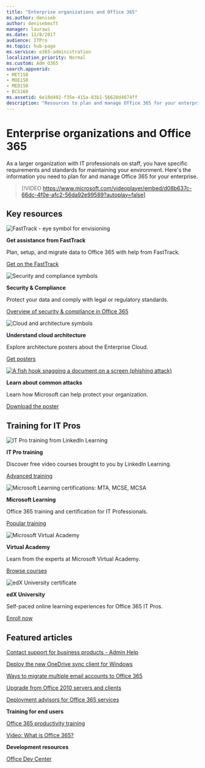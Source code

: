 ```yaml
---
title: "Enterprise organizations and Office 365"
ms.author: deniseb
author: denisebmsft
manager: laurawi
ms.date: 11/8/2017
audience: ITPro
ms.topic: hub-page
ms.service: o365-administration
localization_priority: Normal
ms.custom: Adm_O365
search.appverid:
- MET150
- MOE150
- MED150
- BCS160
ms.assetid: 6e18d402-f35e-415a-83b1-56620d4074ff
description: "Resources to plan and manage Office 365 for your enterprise organization."
---
```


# Enterprise organizations and Office 365

As a larger organization with IT professionals on staff, you have specific requirements and standards for maintaining your environment. Here's the information you need to plan for and manage Office 365 for your enterprise.
  

> [!VIDEO https://www.microsoft.com/videoplayer/embed/d08b637c-66dc-4f0e-afc2-56da92e99589?autoplay=false]
  
## Key resources

![FastTrack - eye symbol for envisioning](media/263443cf-d8bd-460b-ac46-a08323551f3f.png)
  
 **Get assistance from FastTrack**
  
Plan, setup, and migrate data to Office 365 with help from FastTrack.
  
[Get on the FastTrack](https://go.microsoft.com/fwlink/?linkid=238431)
  
![Security and compliance symbols](media/f96c2cdf-d151-4f44-bb11-20bb7f366a21.png)
  
 **Security &amp; Compliance**
  
Protect your data and comply with legal or regulatory standards.
  
[Overview of security &amp; compliance in Office 365](https://support.office.com/article/dcb83b2c-ac66-4ced-925d-50eb9698a0b2)
  
![Cloud and architecture symbols](media/2850ac8d-4c99-4825-869e-83724c4ef54e.png)
  
 **Understand cloud architecture**
  
Explore architecture posters about the Enterprise Cloud.
  
[Get posters](https://aka.ms/cloudarch)
  
[![A fish hook snagging a document on a screen (phishing attack)](media/dc32a996-623a-400c-9b7a-ed1b89a56948.png)](https://aka.ms/commonattacks)
  
 **Learn about common attacks**
  
Learn how Microsoft can help protect your organization.
  
[Download the poster](https://aka.ms/commonattacks)
  
## Training for IT Pros

![IT Pro training from LinkedIn Learning](media/b951eac7-9d99-42b5-86a3-3058a6445077.png)
  
 **IT Pro training**
  
Discover free video courses brought to you by LinkedIn Learning.
  
[Advanced training](https://support.office.com/article/68cc9b95-0bdc-491e-a81f-ee70b3ec63c5.aspx)
  
![Microsoft Learning certifications: MTA, MCSE, MCSA](media/8eab3b6a-5aff-423c-9c57-fd078fdebca8.png)
  
 **Microsoft Learning**
  
Office 365 training and certification for IT Professionals.
  
[Popular training](https://go.microsoft.com/fwlink/?linkid=826247)
  
![Microsoft Virtual Academy](media/1bced083-acd6-4705-9f22-22009166a5d7.png)
  
 **Virtual Academy**
  
Learn from the experts at Microsoft Virtual Academy.
  
[Browse courses](https://go.microsoft.com/fwlink/?linkid=826248)
  
![edX University certificate](media/c52ff863-94fa-4d6e-b91f-f9057956a7b0.png)
  
 **edX University**
  
Self-paced online learning experiences for Office 365 IT Pros.
  
[Enroll now](https://go.microsoft.com/fwlink/?linkid=852994)
  
## Featured articles

[Contact support for business products - Admin Help](https://support.office.com/article/32a17ca7-6fa0-4870-8a8d-e25ba4ccfd4b)
  
[Deploy the new OneDrive sync client for Windows](https://support.office.com/article/3f3a511c-30c6-404a-98bf-76f95c519668)
  
[Ways to migrate multiple email accounts to Office 365](https://support.office.com/article/0a4913fe-60fb-498f-9155-a86516418842)
  
[Upgrade from Office 2010 servers and clients](upgrade-from-office-2010-servers-and-products.md)
  
[Deployment advisors for Office 365 services](deployment-advisors-for-office-365.md)
  
 **Training for end users**
  
[Office 365 productivity training](https://support.office.com/article/af07cb6b-980d-4f33-8599-322582767408)
  
[Video: What is Office 365?](https://support.office.com/article/847caf12-2589-452c-8aca-1c009797678b)
  
 **Development resources**
  
[Office Dev Center](https://go.microsoft.com/fwlink/?linkid=615418)
  


